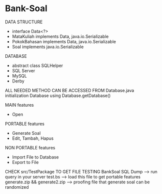# Bank-Soal

DATA STRUCTURE
- interface Data<?>
- MataKuliah implements Data<PokokBahasan>, java.io.Serializable
- PokokBahasan implements Data<Soal>, java.io.Serializable
- Soal implements java.io.Serializable

DATABASE
- abstract class SQLHelper
- SQL Server
- MySQL
- Derby

ALL NEEDED METHOD CAN BE ACCESSED FROM Database.java
initialization Database using
Database.getDatabase()

MAIN features
- Open

PORTABLE features
- Generate Soal
- Edit, Tambah, Hapus

NON PORTABLE features
- Import File to Database
- Export to File

CHECK src/TestPackage TO GET FILE TESTING
BankSoal SQL Dump --> run query in your server
test.bs --> load this file to get portable features
generate.zip && generate2.zip --> proofing file that generate soal can be randomized
